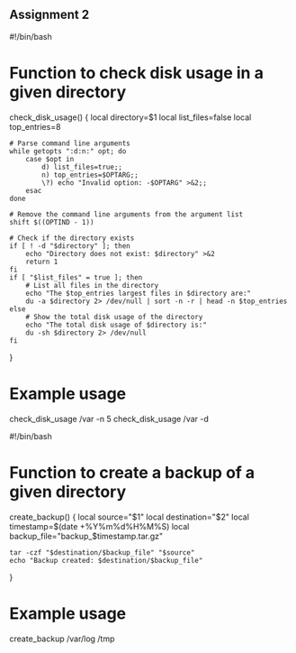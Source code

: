 ## Assignment 2

#!/bin/bash

# Function to check disk usage in a given directory
check_disk_usage() {
    local directory=$1
    local list_files=false
    local top_entries=8

    # Parse command line arguments
    while getopts ":d:n:" opt; do
        case $opt in
            d) list_files=true;;
            n) top_entries=$OPTARG;;
            \?) echo "Invalid option: -$OPTARG" >&2;;
        esac
    done

    # Remove the command line arguments from the argument list
    shift $((OPTIND - 1))

    # Check if the directory exists
    if [ ! -d "$directory" ]; then
        echo "Directory does not exist: $directory" >&2
        return 1
    fi
    if [ "$list_files" = true ]; then
        # List all files in the directory
        echo "The $top_entries largest files in $directory are:"
        du -a $directory 2> /dev/null | sort -n -r | head -n $top_entries
    else
        # Show the total disk usage of the directory
        echo "The total disk usage of $directory is:"
        du -sh $directory 2> /dev/null
    fi
}

# Example usage
check_disk_usage /var -n 5
check_disk_usage /var -d

#!/bin/bash

# Function to create a backup of a given directory
create_backup() {
    local source="$1"
    local destination="$2"
    local timestamp=$(date +%Y%m%d%H%M%S)
    local backup_file="backup_$timestamp.tar.gz"

    tar -czf "$destination/$backup_file" "$source"
    echo "Backup created: $destination/$backup_file"
}
# Example usage
create_backup /var/log /tmp


